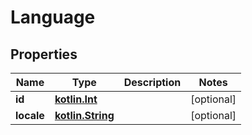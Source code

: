 # Language

## Properties
Name | Type | Description | Notes
------------ | ------------- | ------------- | -------------
**id** | [**kotlin.Int**](.md) |  |  [optional]
**locale** | [**kotlin.String**](.md) |  |  [optional]
